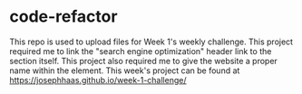 # code-refactor
This repo is used to upload files for Week 1's weekly challenge.
This project required me to link the "search engine optimization" header link to the section itself.
This project also required me to give the website a proper name within the <head> element.
This week's project can be found at https://josephhaas.github.io/week-1-challenge/
